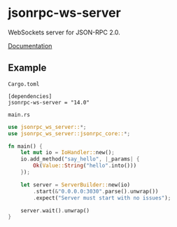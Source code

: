 # jsonrpc-ws-server
WebSockets server for JSON-RPC 2.0.

[Documentation](http://paritytech.github.io/jsonrpc/jsonrpc_ws_server/index.html)

## Example

`Cargo.toml`

```
[dependencies]
jsonrpc-ws-server = "14.0"
```

`main.rs`

```rust
use jsonrpc_ws_server::*;
use jsonrpc_ws_server::jsonrpc_core::*;

fn main() {
	let mut io = IoHandler::new();
	io.add_method("say_hello", |_params| {
		Ok(Value::String("hello".into()))
	});

	let server = ServerBuilder::new(io)
		.start(&"0.0.0.0:3030".parse().unwrap())
		.expect("Server must start with no issues");

	server.wait().unwrap()
}
```


